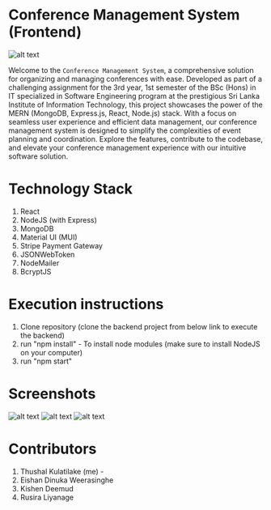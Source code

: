 # Conference Management System (Frontend)

![alt text](https://raw.githubusercontent.com/thushaltk/AF-PROJECT-FRONTEND/master/screenshots/Screenshot%202023-10-15%20152308.jpg "Logo Title Text 1")


Welcome to the ``` Conference Management System ```, a comprehensive solution for organizing and managing conferences with ease. Developed as part of a challenging assignment for the 3rd year, 1st semester of the BSc (Hons) in IT specialized in Software Engineering program at the prestigious Sri Lanka Institute of Information Technology, this project showcases the power of the MERN (MongoDB, Express.js, React, Node.js) stack. With a focus on seamless user experience and efficient data management, our conference management system is designed to simplify the complexities of event planning and coordination. Explore the features, contribute to the codebase, and elevate your conference management experience with our intuitive software solution.

# Technology Stack
1. React
2. NodeJS (with Express)
3. MongoDB
4. Material UI (MUI)
5. Stripe Payment Gateway
6. JSONWebToken
7. NodeMailer
8. BcryptJS

# Execution instructions
1. Clone repository (clone the backend project from below link to execute the backend)
2. run "npm install" - To install node modules (make sure to install NodeJS on your computer)
3. run "npm start"

# Screenshots

![alt text](https://raw.githubusercontent.com/thushaltk/AF-PROJECT-FRONTEND/master/screenshots/Screenshot%202023-10-15%20152426.jpg "Logo Title Text 1")
![alt text](https://raw.githubusercontent.com/thushaltk/AF-PROJECT-FRONTEND/master/screenshots/Screenshot%202023-10-15%20152453.jpg "Logo Title Text 1")
![alt text](https://raw.githubusercontent.com/thushaltk/AF-PROJECT-FRONTEND/master/screenshots/Screenshot%202023-10-15%20152519.jpg "Logo Title Text 1")

# Contributors
1. Thushal Kulatilake (me) -
2. Eishan Dinuka Weerasinghe
3. Kishen Deemud
4. Rusira Liyanage
